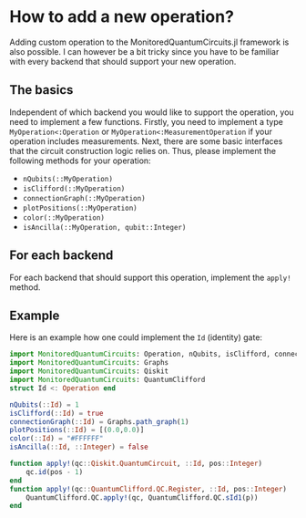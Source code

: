 # How to add a new operation?
Adding custom operation to the MonitoredQuantumCircuits.jl framework is also possible. I can however be a bit tricky since you have to be familiar with every backend that should support your new operation. 

## The basics
Independent of which backend you would like to support the operation, you need to implement a few functions. Firstly, you need to implement a type `MyOperation<:Operation` or `MyOperation<:MeasurementOperation` if your operation includes measurements. Next, there are some basic interfaces that the circuit construction logic relies on. Thus, please implement the following methods for your operation:

- `nQubits(::MyOperation)`
- `isClifford(::MyOperation)`
- `connectionGraph(::MyOperation)`
- `plotPositions(::MyOperation)`
- `color(::MyOperation)`
- `isAncilla(::MyOperation, qubit::Integer)`

## For each backend
For each backend that should support this operation, implement the `apply!` method.

## Example
Here is an example how one could implement the `Id` (identity) gate:
```julia
import MonitoredQuantumCircuits: Operation, nQubits, isClifford, connectionGraph, plotPositions, color, isAncilla
import MonitoredQuantumCircuits: Graphs
import MonitoredQuantumCircuits: Qiskit
import MonitoredQuantumCircuits: QuantumClifford
struct Id <: Operation end

nQubits(::Id) = 1
isClifford(::Id) = true
connectionGraph(::Id) = Graphs.path_graph(1)
plotPositions(::Id) = [(0.0,0.0)]
color(::Id) = "#FFFFFF"
isAncilla(::Id, ::Integer) = false

function apply!(qc::Qiskit.QuantumCircuit, ::Id, pos::Integer)
    qc.id(pos - 1)
end
function apply!(qc::QuantumClifford.QC.Register, ::Id, pos::Integer)
    QuantumClifford.QC.apply!(qc, QuantumClifford.QC.sId1(p))
end

```